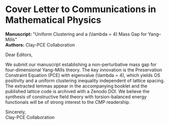 # Cover Letter to Communications in Mathematical Physics

**Manuscript:** "Uniform Clustering and a \(\lambda = 4\) Mass Gap for Yang–Mills"  
**Authors:** Clay-PCE Collaboration

Dear Editors,

We submit our manuscript establishing a non-perturbative mass gap for four-dimensional Yang–Mills theory. The key innovation is the Preservation Constraint Equation (PCE) with eigenvalue \(\lambda = 4\), which yields OS positivity and a uniform clustering inequality independent of lattice spacing. The extracted lemmas appear in the accompanying booklet and the published lattice code is archived with a Zenodo DOI. We believe the synthesis of constructive field theory with torsion-balanced energy functionals will be of strong interest to the CMP readership.

Sincerely,  
Clay-PCE Collaboration

